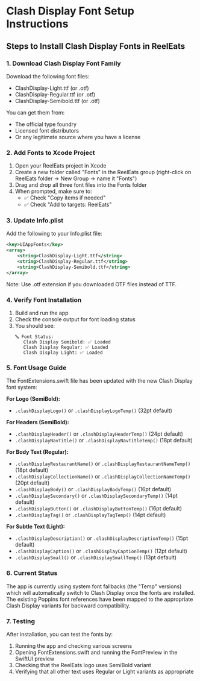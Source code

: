 # Clash Display Font Setup Instructions

## Steps to Install Clash Display Fonts in ReelEats

### 1. Download Clash Display Font Family
Download the following font files:
- ClashDisplay-Light.ttf (or .otf)
- ClashDisplay-Regular.ttf (or .otf)
- ClashDisplay-Semibold.ttf (or .otf)

You can get them from:
- The official type foundry
- Licensed font distributors
- Or any legitimate source where you have a license

### 2. Add Fonts to Xcode Project

1. Open your ReelEats project in Xcode
2. Create a new folder called "Fonts" in the ReelEats group (right-click on ReelEats folder → New Group → name it "Fonts")
3. Drag and drop all three font files into the Fonts folder
4. When prompted, make sure to:
   - ✅ Check "Copy items if needed"
   - ✅ Check "Add to targets: ReelEats"

### 3. Update Info.plist

Add the following to your Info.plist file:

```xml
<key>UIAppFonts</key>
<array>
    <string>ClashDisplay-Light.ttf</string>
    <string>ClashDisplay-Regular.ttf</string>
    <string>ClashDisplay-Semibold.ttf</string>
</array>
```

Note: Use .otf extension if you downloaded OTF files instead of TTF.

### 4. Verify Font Installation

1. Build and run the app
2. Check the console output for font loading status
3. You should see:
   ```
   🔤 Font Status:
      Clash Display Semibold: ✅ Loaded
      Clash Display Regular: ✅ Loaded
      Clash Display Light: ✅ Loaded
   ```

### 5. Font Usage Guide

The FontExtensions.swift file has been updated with the new Clash Display font system:

**For Logo (SemiBold):**
- `.clashDisplayLogo()` or `.clashDisplayLogoTemp()` (32pt default)

**For Headers (SemiBold):**
- `.clashDisplayHeader()` or `.clashDisplayHeaderTemp()` (24pt default)
- `.clashDisplayNavTitle()` or `.clashDisplayNavTitleTemp()` (18pt default)

**For Body Text (Regular):**
- `.clashDisplayRestaurantName()` or `.clashDisplayRestaurantNameTemp()` (18pt default)
- `.clashDisplayCollectionName()` or `.clashDisplayCollectionNameTemp()` (20pt default)
- `.clashDisplayBody()` or `.clashDisplayBodyTemp()` (16pt default)
- `.clashDisplaySecondary()` or `.clashDisplaySecondaryTemp()` (14pt default)
- `.clashDisplayButton()` or `.clashDisplayButtonTemp()` (16pt default)
- `.clashDisplayTag()` or `.clashDisplayTagTemp()` (14pt default)

**For Subtle Text (Light):**
- `.clashDisplayDescription()` or `.clashDisplayDescriptionTemp()` (15pt default)
- `.clashDisplayCaption()` or `.clashDisplayCaptionTemp()` (12pt default)
- `.clashDisplaySmall()` or `.clashDisplaySmallTemp()` (13pt default)

### 6. Current Status

The app is currently using system font fallbacks (the "Temp" versions) which will automatically switch to Clash Display once the fonts are installed. The existing Poppins font references have been mapped to the appropriate Clash Display variants for backward compatibility.

### 7. Testing

After installation, you can test the fonts by:
1. Running the app and checking various screens
2. Opening FontExtensions.swift and running the FontPreview in the SwiftUI preview
3. Checking that the ReelEats logo uses SemiBold variant
4. Verifying that all other text uses Regular or Light variants as appropriate